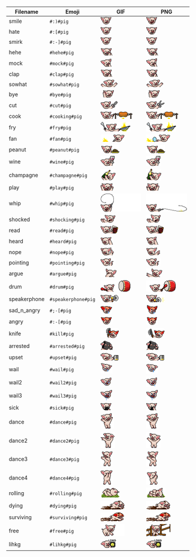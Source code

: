 | Filename | Emoji | GIF | PNG |
| --- | --- | --- | --- |
| smile | `#:)#pig` | ![smile](assets/faces/pig/smile.gif) | ![smile](assets/faces_png/pig/smile.png) |
| hate | `#:[#pig` | ![hate](assets/faces/pig/hate.gif) | ![hate](assets/faces_png/pig/hate.png) |
| smirk | `#:-]#pig` | ![smirk](assets/faces/pig/smirk.gif) | ![smirk](assets/faces_png/pig/smirk.png) |
| hehe | `#hehe#pig` | ![hehe](assets/faces/pig/hehe.gif) | ![hehe](assets/faces_png/pig/hehe.png) |
| mock | `#mock#pig` | ![mock](assets/faces/pig/mock.gif) | ![mock](assets/faces_png/pig/mock.png) |
| clap | `#clap#pig` | ![clap](assets/faces/pig/clap.gif) | ![clap](assets/faces_png/pig/clap.png) |
| sowhat | `#sowhat#pig` | ![sowhat](assets/faces/pig/sowhat.gif) | ![sowhat](assets/faces_png/pig/sowhat.png) |
| bye | `#bye#pig` | ![bye](assets/faces/pig/bye.gif) | ![bye](assets/faces_png/pig/bye.png) |
| cut | `#cut#pig` | ![cut](assets/faces/pig/cut.gif) | ![cut](assets/faces_png/pig/cut.png) |
| cook | `#cooking#pig` | ![cook](assets/faces/pig/cook.gif) | ![cook](assets/faces_png/pig/cook.png) |
| fry | `#fry#pig` | ![fry](assets/faces/pig/fry.gif) | ![fry](assets/faces_png/pig/fry.png) |
| fan | `#fan#pig` | ![fan](assets/faces/pig/fan.gif) | ![fan](assets/faces_png/pig/fan.png) |
| peanut | `#peanut#pig` | ![peanut](assets/faces/pig/peanut.gif) | ![peanut](assets/faces_png/pig/peanut.png) |
| wine | `#wine#pig` | ![wine](assets/faces/pig/wine.gif) | ![wine](assets/faces_png/pig/wine.png) |
| champagne | `#champagne#pig` | ![champagne](assets/faces/pig/champagne.gif) | ![champagne](assets/faces_png/pig/champagne.png) |
| play | `#play#pig` | ![play](assets/faces/pig/play.gif) | ![play](assets/faces_png/pig/play.png) |
| whip | `#whip#pig` | ![whip](assets/faces/pig/whip.gif) | ![whip](assets/faces_png/pig/whip.png) |
| shocked | `#shocking#pig` | ![shocked](assets/faces/pig/shocked.gif) | ![shocked](assets/faces_png/pig/shocked.png) |
| read | `#read#pig` | ![read](assets/faces/pig/read.gif) | ![read](assets/faces_png/pig/read.png) |
| heard | `#heard#pig` | ![heard](assets/faces/pig/heard.gif) | ![heard](assets/faces_png/pig/heard.png) |
| nope | `#nope#pig` | ![nope](assets/faces/pig/nope.gif) | ![nope](assets/faces_png/pig/nope.png) |
| pointing | `#pointing#pig` | ![pointing](assets/faces/pig/pointing.gif) | ![pointing](assets/faces_png/pig/pointing.png) |
| argue | `#argue#pig` | ![argue](assets/faces/pig/argue.gif) | ![argue](assets/faces_png/pig/argue.png) |
| drum | `#drum#pig` | ![drum](assets/faces/pig/drum.gif) | ![drum](assets/faces_png/pig/drum.png) |
| speakerphone | `#speakerphone#pig` | ![speakerphone](assets/faces/pig/speakerphone.gif) | ![speakerphone](assets/faces_png/pig/speakerphone.png) |
| sad_n_angry | `#;-[#pig` | ![sad_n_angry](assets/faces/pig/sad_n_angry.gif) | ![sad_n_angry](assets/faces_png/pig/sad_n_angry.png) |
| angry | `#:-[#pig` | ![angry](assets/faces/pig/angry.gif) | ![angry](assets/faces_png/pig/angry.png) |
| knife | `#kill#pig` | ![knife](assets/faces/pig/knife.gif) | ![knife](assets/faces_png/pig/knife.png) |
| arrested | `#arrested#pig` | ![arrested](assets/faces/pig/arrested.gif) | ![arrested](assets/faces_png/pig/arrested.png) |
| upset | `#upset#pig` | ![upset](assets/faces/pig/upset.gif) | ![upset](assets/faces_png/pig/upset.png) |
| wail | `#wail#pig` | ![wail](assets/faces/pig/wail.gif) | ![wail](assets/faces_png/pig/wail.png) |
| wail2 | `#wail2#pig` | ![wail2](assets/faces/pig/wail2.gif) | ![wail2](assets/faces_png/pig/wail2.png) |
| wail3 | `#wail3#pig` | ![wail3](assets/faces/pig/wail3.gif) | ![wail3](assets/faces_png/pig/wail3.png) |
| sick | `#sick#pig` | ![sick](assets/faces/pig/sick.gif) | ![sick](assets/faces_png/pig/sick.png) |
| dance | `#dance#pig` | ![dance](assets/faces/pig/dance.gif) | ![dance](assets/faces_png/pig/dance.png) |
| dance2 | `#dance2#pig` | ![dance2](assets/faces/pig/dance2.gif) | ![dance2](assets/faces_png/pig/dance2.png) |
| dance3 | `#dance3#pig` | ![dance3](assets/faces/pig/dance3.gif) | ![dance3](assets/faces_png/pig/dance3.png) |
| dance4 | `#dance4#pig` | ![dance4](assets/faces/pig/dance4.gif) | ![dance4](assets/faces_png/pig/dance4.png) |
| rolling | `#rolling#pig` | ![rolling](assets/faces/pig/rolling.gif) | ![rolling](assets/faces_png/pig/rolling.png) |
| dying | `#dying#pig` | ![dying](assets/faces/pig/dying.gif) | ![dying](assets/faces_png/pig/dying.png) |
| surviving | `#surviving#pig` | ![surviving](assets/faces/pig/surviving.gif) | ![surviving](assets/faces_png/pig/surviving.png) |
| free | `#free#pig` | ![free](assets/faces/pig/free.gif) | ![free](assets/faces_png/pig/free.png) |
| lihkg | `#lihkg#pig` | ![lihkg](assets/faces/pig/lihkg.gif) | ![lihkg](assets/faces_png/pig/lihkg.png) |
